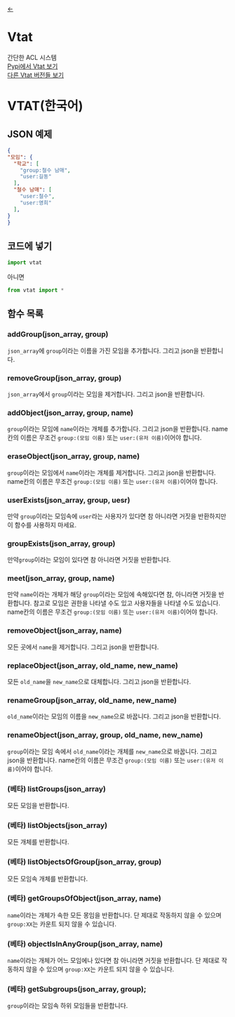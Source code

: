 [<-](https://github.com/askofback/Vtat-Docs/blob/main/README.md)
# Vtat
간단한 ACL 시스템<br>
[Pypi에서 Vtat 보기](https://pypi.org/project/vtat/)<br>
[다른 Vtat 버전들 보기](https://github.com/askofback)
# VTAT(한국어)
## JSON 예제
```json
{
"모임": {
  "학교": [
    "group:철수 남매",
    "user:길동"
  ],
  "철수 남매": [
    "user:철수",
    "user:영희"
  ],
}
}
```
## 코드에 넣기
```python
import vtat
```
아니면
```python
from vtat import *
```
## 함수 목록
### addGroup(json_array, group)
`json_array`에 `group`이라는 이름을 가진 모임을 추가합니다.
그리고 json을 반환합니다.
### removeGroup(json_array, group)
`json_array`에서 `group`이라는 모임을 제거합니다.
그리고 json을 반환합니다.
### addObject(json_array, group, name)
`group`이라는 모임에 `name`이라는 개체를 추가합니다.
그리고 json을 반환합니다.
name칸의 이름은 무조건 `group:(모임 이름)` 또는 `user:(유저 이름)`이어야 합니다.
### eraseObject(json_array, group, name)
`group`이라는 모임에서 `name`이라는 개체를 제거합니다.
그리고 json을 반환합니다.
name칸의 이름은 무조건 `group:(모임 이름)` 또는 `user:(유저 이름)`이어야 합니다.
### userExists(json_array, group, uesr)
만약 `group`이라는 모임속에 `user`라는 사용자가 있다면 참 아니라면 거짓을 반환하지만
이 함수를 사용하지 마세요.
### groupExists(json_array, group)
만약`group`이라는 모임이 있다면 참 아니라면 거짓을 반환합니다.
### meet(json_array, group, name)
만약 `name`이라는 개체가 해당 `group`이라는 모임에 속해있다면 참,
아니라면 거짓을 반환합니다.
참고로 모임은 권한을 나타낼 수도 있고 사용자들을 나타낼 수도 있습니다.
name칸의 이름은 무조건 `group:(모임 이름)` 또는 `user:(유저 이름)`이어야 합니다.
### removeObject(json_array, name)
모든 곳에서 `name`을 제거합니다.
그리고 json을 반환합니다.
### replaceObject(json_array, old_name, new_name)
모든 `old_name`을 `new_name`으로 대체합니다.
그리고 json을 반환합니다.
### renameGroup(json_array, old_name, new_name)
`old_name`이라는 모임의 이름을 `new_name`으로 바꿉니다.
그리고 json을 반환합니다.
### renameObject(json_array, group, old_name, new_name)
`group`이라는 모임 속에서 `old_name`이라는 개체를 `new_name`으로 바꿉니다.
그리고 json을 반환합니다.
name칸의 이름은 무조건 `group:(모임 이름)` 또는 `user:(유저 이름)`이어야 합니다.
### (베타) listGroups(json_array)
모든 모임을 반환합니다.
### (베타) listObjects(json_array)
모든 개체를 반환합니다.
### (베타) listObjectsOfGroup(json_array, group)
모든 모임속 개체를 반환합니다.
### (베타) getGroupsOfObject(json_array, name)
`name`이라는 개체가 속한 모든 몽임을 반환합니다.
단 제대로 작동하지 않을 수 있으며 `group:XX`는 카운트 되지 않을 수 있습니다.
### (베타) objectIsInAnyGroup(json_array, name)
`name`이라는 개체가 어느 모임에나 있다면 참 아니라면 거짓을 반환합니다.
단 제대로 작동하지 않을 수 있으며 `group:XX`는 카운트 되지 않을 수 있습니다.
### (베타) getSubgroups(json_array, group);
`group`이라는 모임속 하위 모임들을 반환합니다.
